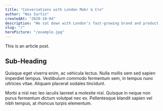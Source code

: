 ```yaml
---
title: "Conversations with London Makr & Cro"
author: "Nas Sartin"
createdAt: "2020-10-04"
description: "We sat down with London’s fast-growing brand and product design studio, Makr & Co. to find out how they’ve used Untitled UI to 2x their..."
slug: "/"
heroPicture: "/example.jpg"
---
```


This is an article post.

## Sub-Heading

Quisque eget viverra enim, ac vehicula lectus. Nulla mollis sem sed sapien imperdiet tempus. Vestibulum commodo fermentum sem, in tempus nunc ultricies vitae. Aliquam placerat sodales tincidunt.

Morbi a nisl nec leo iaculis laoreet a molestie nisl. Quisque in neque non purus fermentum dictum volutpat nec ex. Pellentesque blandit sapien vel nibh tempus, at rhoncus turpis elementum.
